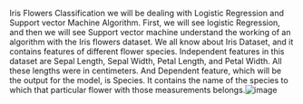  Iris Flowers Classification
we will be dealing with Logistic Regression and Support vector Machine  Algorithm. First, we will see logistic Regression, and then we will see Support vector machine understand the working of an algorithm with the Iris flowers dataset. We all know about Iris Dataset, and it contains features of different flower species. Independent features in this dataset are Sepal Length, Sepal Width, Petal Length, and Petal Width. All these lengths were in centimeters. And Dependent feature, which will be the output for the model, is Species. It contains the name of the species to which that particular flower with those measurements belongs.![image](https://github.com/shrivardhine/IRIS-FLOWER-CLASSIFICATION/assets/92728340/1161a182-8344-45b4-b34e-2479ccb25d55)
